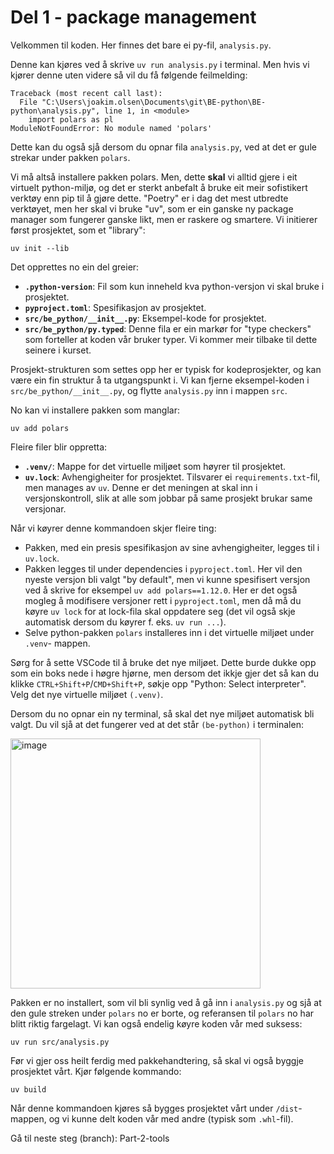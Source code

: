 # Del 1 - package management

Velkommen til koden. Her finnes det bare ei py-fil, `analysis.py`.

Denne kan kjøres ved å skrive `uv run analysis.py` i terminal. Men hvis vi kjører denne uten videre så vil du få følgende feilmelding: 

```
Traceback (most recent call last):
  File "C:\Users\joakim.olsen\Documents\git\BE-python\BE-python\analysis.py", line 1, in <module>
    import polars as pl
ModuleNotFoundError: No module named 'polars'
```

Dette kan du også sjå dersom du opnar fila `analysis.py`, ved at det er gule strekar under pakken `polars`. 

Vi må altså installere pakken polars. Men, dette **skal** vi alltid gjere i eit virtuelt python-miljø, og det er sterkt anbefalt å bruke eit meir sofistikert verktøy enn pip til å gjøre dette. "Poetry" er i dag det mest utbredte verktøyet, men her skal vi bruke "uv", som er ein ganske ny package manager som fungerer ganske likt, men er raskere og smartere. Vi initierer først prosjektet, som et "library":

```
uv init --lib
```

Det opprettes no ein del greier:
- **`.python-version`**: Fil som kun inneheld kva python-versjon vi skal bruke i prosjektet.
- **`pyproject.toml`**: Spesifikasjon av prosjektet.
- **`src/be_python/__init__.py`**: Eksempel-kode for prosjektet.
- **`src/be_python/py.typed`**: Denne fila er ein markør for "type checkers" som forteller at koden vår bruker typer. Vi kommer meir tilbake til dette seinere i kurset.

Prosjekt-strukturen som settes opp her er typisk for kodeprosjekter, og kan være ein fin struktur å ta utgangspunkt i. Vi kan fjerne eksempel-koden i `src/be_python/__init__.py`, og flytte `analysis.py` inn i mappen `src`.

No kan vi installere pakken som manglar: 

```
uv add polars
```

Fleire filer blir oppretta:
- **`.venv/`**: Mappe for det virtuelle miljøet som høyrer til prosjektet.
- **`uv.lock`**: Avhengigheiter for prosjektet. Tilsvarer ei `requirements.txt`-fil, men manages av `uv`. Denne er det meningen at skal inn i versjonskontroll, slik at alle som jobbar på same prosjekt brukar same versjonar. 

Når vi køyrer denne kommandoen skjer fleire ting:
- Pakken, med ein presis spesifikasjon av sine avhengigheiter, legges til i `uv.lock`.
- Pakken legges til under dependencies i `pyproject.toml`. Her vil den nyeste versjon bli valgt "by default", men vi kunne spesifisert versjon ved å skrive for eksempel `uv add polars==1.12.0`. Her er det også mogleg å modifisere versjoner rett i `pyproject.toml`, men då må du køyre `uv lock` for at lock-fila skal oppdatere seg (det vil også skje automatisk dersom du køyrer f. eks. `uv run ...`).
- Selve python-pakken `polars` installeres inn i det virtuelle miljøet under `.venv`- mappen.

Sørg for å sette VSCode til å bruke det nye miljøet. Dette burde dukke opp som ein boks nede i høgre hjørne, men dersom det ikkje gjer det så kan du klikke `CTRL+Shift+P`/`CMD+Shift+P`, søkje opp "Python: Select interpreter". Velg det nye virtuelle miljøet `(.venv)`. 

Dersom du no opnar ein ny terminal, så skal det nye miljøet automatisk bli valgt. Du vil sjå at det fungerer ved at det står `(be-python)` i terminalen:

<img width="400" alt="image" src="https://github.com/joaolsbe/BE-python/assets/104839676/a165f2e3-107c-496f-a279-9e725263ddcc">

Pakken er no installert, som vil bli synlig ved å gå inn i `analysis.py` og sjå at den gule streken under `polars` no er borte, og referansen til `polars` no har blitt riktig fargelagt. Vi kan også endelig køyre koden vår med suksess: 

```
uv run src/analysis.py
```

Før vi gjer oss heilt ferdig med pakkehandtering, så skal vi også byggje prosjektet vårt. Kjør følgende kommando: 

```
uv build
```

Når denne kommandoen kjøres så bygges prosjektet vårt under `/dist`-mappen, og vi kunne delt koden vår med andre (typisk som `.whl`-fil).


Gå til neste steg (branch): Part-2-tools
